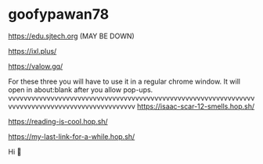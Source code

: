 # goofypawan78
https://edu.sjtech.org (MAY BE DOWN)

https://ixl.plus/

https://valow.gq/


For these three you will have to use it in a regular chrome window. It will open in about:blank after you allow pop-ups.
vvvvvvvvvvvvvvvvvvvvvvvvvvvvvvvvvvvvvvvvvvvvvvvvvvvvvvvvvvvvvvvvvvvvvvvvvvvvvvvvvvvvvvvvvvvvvvvvv
https://isaac-scar-12-smells.hop.sh/

https://reading-is-cool.hop.sh/

https://my-last-link-for-a-while.hop.sh/

Hi 🤯

